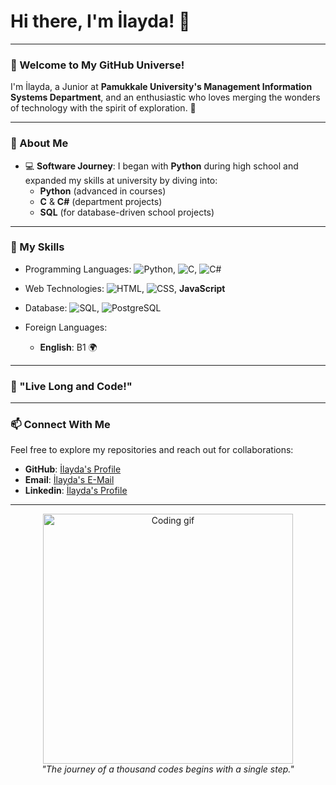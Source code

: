 # Hi there, I'm İlayda! 👋

---

### 🌌 Welcome to My GitHub Universe!

I'm İlayda, a Junior at **Pamukkale University's Management Information Systems Department**, and an enthusiastic who loves merging the wonders of technology with the spirit of exploration. 🖖

---

### 🚀 About Me

- 💻 **Software Journey**: I began with **Python** during high school and expanded my skills at university by diving into:
  - **Python** (advanced in courses)
  - **C** & **C#** (department projects)
  - **SQL** (for database-driven school projects)

---


### 🌟 My Skills

- Programming Languages: ![Python](https://img.shields.io/badge/Python-%2314354C.svg?style=flat&logo=python&logoColor=white), ![C](https://img.shields.io/badge/C-%2300599C.svg?style=flat&logo=c&logoColor=white), ![C#](https://img.shields.io/badge/C%23-%23239120.svg?style=flat&logo=c-sharp&logoColor=white)
- Web Technologies: ![HTML](https://img.shields.io/badge/HTML5-%23E34F26.svg?style=flat&logo=html5&logoColor=white), ![CSS](https://img.shields.io/badge/CSS3-%231572B6.svg?style=flat&logo=css3&logoColor=white), **JavaScript**
- Database: ![SQL](https://img.shields.io/badge/SQL-%230074D9.svg?style=flat&logo=postgresql&logoColor=white), ![PostgreSQL](https://img.shields.io/badge/PostgreSQL-%234170A1.svg?style=flat&logo=postgresql&logoColor=white)

- Foreign Languages:
  - **English**: B1 🌍


---

### 🖖 "Live Long and Code!"


---

### 📫 Connect With Me

Feel free to explore my repositories and reach out for collaborations:

- **GitHub**: [İlayda's Profile](https://github.com/IlaydaOzmen)
- **Email**: [İlayda's E-Mail](iilaydaozmen1@gmail.com)
- **Linkedin**: [İlayda's Profile](https://www.linkedin.com/in/ilaydaozmenn/)

---

<div align="center">
  <img src="https://media4.giphy.com/media/v1.Y2lkPTc5MGI3NjExcjN2ZXgxZXFmZ3I3cG5nZzNxcHhwanRzbGg5NXhnaWU3Nnc2YzhxaSZlcD12MV9pbnRlcm5hbF9naWZfYnlfaWQmY3Q9Zw/Rpl1sod1vCXK0L2SUN/giphy.webp" alt="Coding gif" width="400" />
  <br>
  <em>"The journey of a thousand codes begins with a single step."</em>
</div>
